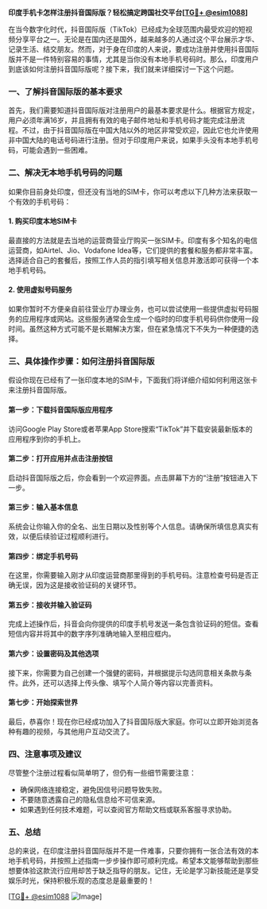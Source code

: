 **印度手机卡怎样注册抖音国际版？轻松搞定跨国社交平台[[TG💪+ @esim1088](https://t.me/s/esim1088)]**

在当今数字化时代，抖音国际版（TikTok）已经成为全球范围内最受欢迎的短视频分享平台之一。无论是在国内还是国外，越来越多的人通过这个平台展示才华、记录生活、结交朋友。然而，对于身在印度的人来说，要成功注册并使用抖音国际版并不是一件特别容易的事情，尤其是当你没有本地手机号码时。那么，印度用户到底该如何注册抖音国际版呢？接下来，我们就来详细探讨一下这个问题。

### 一、了解抖音国际版的基本要求

首先，我们需要知道抖音国际版对注册用户的最基本要求是什么。根据官方规定，用户必须年满16岁，并且拥有有效的电子邮件地址和手机号码才能完成注册流程。不过，由于抖音国际版在中国大陆以外的地区非常受欢迎，因此它也允许使用非中国大陆的电话号码进行注册。但对于印度用户来说，如果手头没有本地手机号码，可能会遇到一些困难。

### 二、解决无本地手机号码的问题

如果你目前身处印度，但还没有当地的SIM卡，你可以考虑以下几种方法来获取一个有效的手机号码：

#### 1. 购买印度本地SIM卡

最直接的方法就是去当地的运营商营业厅购买一张SIM卡。印度有多个知名的电信运营商，如Airtel、Jio、Vodafone Idea等，它们提供的套餐和服务都非常丰富。选择适合自己的套餐后，按照工作人员的指引填写相关信息并激活即可获得一个本地手机号码。

#### 2. 使用虚拟号码服务

如果你暂时不方便亲自前往营业厅办理业务，也可以尝试使用一些提供虚拟号码服务的应用程序或网站。这些服务通常会生成一个临时的印度手机号码供你使用一段时间。虽然这种方式可能不是长期解决方案，但在紧急情况下不失为一种便捷的选择。

### 三、具体操作步骤：如何注册抖音国际版

假设你现在已经有了一张印度本地的SIM卡，下面我们将详细介绍如何利用这张卡来注册抖音国际版。

#### 第一步：下载抖音国际版应用程序

访问Google Play Store或者苹果App Store搜索“TikTok”并下载安装最新版本的应用程序到你的手机上。

#### 第二步：打开应用并点击注册按钮

启动抖音国际版之后，你会看到一个欢迎界面。点击屏幕下方的“注册”按钮进入下一步。

#### 第三步：输入基本信息

系统会让你输入你的全名、出生日期以及性别等个人信息。请确保所填信息真实有效，以便后续验证过程顺利进行。

#### 第四步：绑定手机号码

在这里，你需要输入刚才从印度运营商那里得到的手机号码。注意检查号码是否正确无误，因为这是接收验证码的关键环节。

#### 第五步：接收并输入验证码

完成上述操作后，抖音会向你提供的印度手机号发送一条包含验证码的短信。查看短信内容并将其中的数字序列准确地输入至相应框内。

#### 第六步：设置密码及其他选项

接下来，你需要为自己创建一个强健的密码，并根据提示勾选同意相关条款与条件。此外，还可以选择上传头像、填写个人简介等内容以完善资料。

#### 第七步：开始探索世界

最后，恭喜你！现在你已经成功加入了抖音国际版大家庭。你可以立即开始浏览各种有趣的视频，与其他用户互动交流了。

### 四、注意事项及建议

尽管整个注册过程看似简单明了，但仍有一些细节需要注意：

- 确保网络连接稳定，避免因信号问题导致失败。
- 不要随意透露自己的隐私信息给不可信来源。
- 如果遇到任何技术难题，可以查阅官方帮助文档或联系客服寻求协助。

### 五、总结

总的来说，在印度注册抖音国际版并不是一件难事，只要你拥有一张合法有效的本地手机号码，并按照上述指南一步步操作即可顺利完成。希望本文能够帮助到那些想要体验这款流行应用却苦于缺乏指导的朋友。记住，无论是学习新技能还是享受娱乐时光，保持积极乐观的态度总是最重要的！

[[TG💪+ @esim1088](https://t.me/s/esim1088) ![Image](https://i.postimg.cc/4NQfJmqS/Snipaste-2025-05-13-00-14-12.png)]